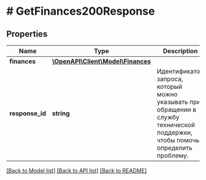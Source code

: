 # # GetFinances200Response

## Properties

Name | Type | Description | Notes
------------ | ------------- | ------------- | -------------
**finances** | [**\OpenAPI\Client\Model\Finances**](Finances.md) |  |
**response_id** | **string** | Идентификатор запроса, который можно указывать при обращении в службу технической поддержки, чтобы помочь определить проблему. |

[[Back to Model list]](../../README.md#models) [[Back to API list]](../../README.md#endpoints) [[Back to README]](../../README.md)
